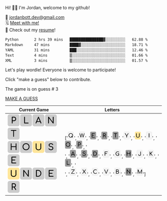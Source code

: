 
Hi! 👋🏼 I'm Jordan, welcome to my github!

📨 jordanbott.dev@gmail.com <br/>
🗓️ [Meet with me!](https://calendly.com/jordanbott-dev/30min?back=1&month=2024-02) <br/>
📝 Check out my <a href="./Jordan%20Bott%20Resume.pdf" target="_blank">resume</a>! <br/>


<!--START_SECTION:waka-->

```txt
Python       2 hrs 39 mins   ███████████████▓░░░░░░░░░   62.88 %
Markdown     47 mins         ████▓░░░░░░░░░░░░░░░░░░░░   18.71 %
YAML         31 mins         ███░░░░░░░░░░░░░░░░░░░░░░   12.46 %
Text         4 mins          ▒░░░░░░░░░░░░░░░░░░░░░░░░   01.66 %
XML          3 mins          ▒░░░░░░░░░░░░░░░░░░░░░░░░   01.57 %
```

<!--END_SECTION:waka-->

Let's play wordle! Everyone is welcome to participate!

Click "make a guess" below to contribute.

The game is on guess # 3

[MAKE A GUESS](https://github.com/jordan-bott/jordan-bott/issues/new?assignees=&labels=&projects=&template=wordle_guess.md&title=wordleguess%7C%5BPUT+5+LETTER+WORD+HERE%5D)

| Current Game | Letters |
| ------------ | ------- |
| <img src="./wordle/tiles/grey/P.svg" width="40" /><img src="./wordle/tiles/grey/L.svg" width="40" /><img src="./wordle/tiles/grey/A.svg" width="40" /><img src="./wordle/tiles/grey/N.svg" width="40" /><img src="./wordle/tiles/grey/T.svg" width="40" /><br/><img src="./wordle/tiles/grey/H.svg" width="40" /><img src="./wordle/tiles/grey/O.svg" width="40" /><img src="./wordle/tiles/yellow/U.svg" width="40" /><img src="./wordle/tiles/grey/S.svg" width="40" /><img src="./wordle/tiles/grey/E.svg" width="40" /><br/><img src="./wordle/tiles/yellow/U.svg" width="40" /><img src="./wordle/tiles/grey/N.svg" width="40" /><img src="./wordle/tiles/grey/D.svg" width="40" /><img src="./wordle/tiles/grey/E.svg" width="40" /><img src="./wordle/tiles/grey/R.svg" width="40" /><br/> | ['<img src="./wordle/letters/white/Q.svg" width="20" />', '<img src="./wordle/letters/white/W.svg" width="20" />', '<img src="./wordle/letters/grey/E.svg" width="20" />', '<img src="./wordle/letters/grey/R.svg" width="20" />', '<img src="./wordle/letters/grey/T.svg" width="20" />', '<img src="./wordle/letters/white/Y.svg" width="20" />', '<img src="./wordle/letters/yellow/U.svg" width="20" />', '<img src="./wordle/letters/white/I.svg" width="20" />', '<img src="./wordle/letters/grey/O.svg" width="20" />', '<img src="./wordle/letters/grey/P.svg" width="20" />', '<br />', '<img src="./wordle/letters/grey/A.svg" width="20" />', '<img src="./wordle/letters/grey/S.svg" width="20" />', '<img src="./wordle/letters/grey/D.svg" width="20" />', '<img src="./wordle/letters/white/F.svg" width="20" />', '<img src="./wordle/letters/white/G.svg" width="20" />', '<img src="./wordle/letters/grey/H.svg" width="20" />', '<img src="./wordle/letters/white/J.svg" width="20" />', '<img src="./wordle/letters/white/K.svg" width="20" />', '<img src="./wordle/letters/grey/L.svg" width="20" />', '<br />', '<img src="./wordle/letters/white/Z.svg" width="20" />', '<img src="./wordle/letters/white/X.svg" width="20" />', '<img src="./wordle/letters/white/C.svg" width="20" />', '<img src="./wordle/letters/white/V.svg" width="20" />', '<img src="./wordle/letters/white/B.svg" width="20" />', '<img src="./wordle/letters/grey/N.svg" width="20" />', '<img src="./wordle/letters/white/M.svg" width="20" />'] |

